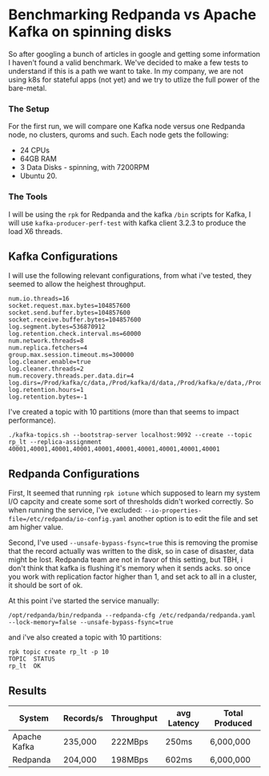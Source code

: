 # Benchmarking Redpanda vs Apache Kafka on spinning disks
So after googling a bunch of articles in google and getting some information I haven't found a valid benchmark.
We've decided to make a few tests to understand if this is a path we want to take.
In my company, we are not using k8s for stateful apps (not yet) and we try to utlize the full power of the bare-metal.

### The Setup
For the first run, we will compare one Kafka node versus one Redpanda node, no clusters, quroms and such.
Each node gets the following: 
- 24 CPUs
- 64GB RAM
- 3 Data Disks - spinning, with 7200RPM
- Ubuntu 20.

### The Tools
I will be using the `rpk` for Redpanda and the kafka `/bin` scripts for Kafka, 
I will use `kafka-producer-perf-test` with kafka client 3.2.3 to produce the load X6 threads.


## Kafka Configurations
I will use the following relevant configurations, from what i've tested, they seemed to allow the heighest throughput.
```
num.io.threads=16
socket.request.max.bytes=104857600
socket.send.buffer.bytes=104857600
socket.receive.buffer.bytes=104857600
log.segment.bytes=536870912
log.retention.check.interval.ms=60000
num.network.threads=8
num.replica.fetchers=4
group.max.session.timeout.ms=300000
log.cleaner.enable=true
log.cleaner.threads=2
num.recovery.threads.per.data.dir=4
log.dirs=/Prod/kafka/c/data,/Prod/kafka/d/data,/Prod/kafka/e/data,/Prod/kafka/f/data
log.retention.hours=1
log.retention.bytes=-1
```

I've created a topic with 10 partitions (more than that seems to impact performance).
```
./kafka-topics.sh --bootstrap-server localhost:9092 --create --topic rp_lt --replica-assignment 40001,40001,40001,40001,40001,40001,40001,40001,40001,40001
```

## Redpanda Configurations
First, It seemed that running `rpk iotune` which supposed to learn my system I/O capcity and create some sort of thresholds didn't worked correctly.
So when running the service, I've excluded: `--io-properties-file=/etc/redpanda/io-config.yaml` another option is to edit the file and set am higher value.

Second, I've used `--unsafe-bypass-fsync=true` this is removing the promise that the record actually was written to the disk, so in case of disaster, data might be lost.
Redpanda team are not in favor of this setting, but TBH, i don't think that kafka is flushing it's memory when it sends acks. so once you work with replication factor higher than 1, and set ack to all in a cluster, it should be sort of ok.

At this point i've started the service manually:
```
/opt/redpanda/bin/redpanda --redpanda-cfg /etc/redpanda/redpanda.yaml --lock-memory=false --unsafe-bypass-fsync=true
```

and i've also created a topic with 10 partitions:
```
rpk topic create rp_lt -p 10
TOPIC  STATUS
rp_lt  OK
```


## Results


| System       | Records/s | Throughput | avg Latency | Total Produced |
|--------------|-----------|------------|-------------|----------------|
| Apache Kafka | 235,000   | 222MBps    | 250ms       | 6,000,000      |
| Redpanda     | 204,000   | 198MBps    | 602ms       | 6,000,000      |
